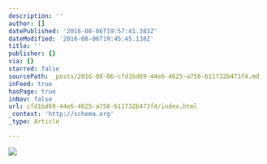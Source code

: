 ```yaml
---
description: ''
author: []
datePublished: '2016-08-06T19:57:41.383Z'
dateModified: '2016-08-06T19:45:45.138Z'
title: ''
publisher: {}
via: {}
starred: false
sourcePath: _posts/2016-08-06-cfd1bd69-44e6-4625-a758-611732b473f4.md
inFeed: true
hasPage: true
inNav: false
url: cfd1bd69-44e6-4625-a758-611732b473f4/index.html
_context: 'http://schema.org'
_type: Article

---
```

![](https://the-grid-user-content.s3-us-west-2.amazonaws.com/2b53c5f8-32a1-4a3d-b327-7e3917199e25.jpg)